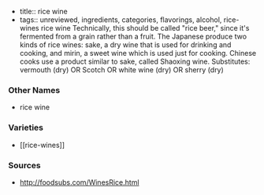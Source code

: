 - title:: rice wine
- tags:: unreviewed, ingredients, categories, flavorings, alcohol, rice-wines
rice wine Technically, this should be called "rice beer," since it's fermented from a grain rather than a fruit. The Japanese produce two kinds of rice wines: sake, a dry wine that is used for drinking and cooking, and mirin, a sweet wine which is used just for cooking. Chinese cooks use a product similar to sake, called Shaoxing wine. Substitutes: vermouth (dry) OR Scotch OR white wine (dry) OR sherry (dry)

### Other Names

* rice wine

### Varieties

* [[rice-wines]]

### Sources
* http://foodsubs.com/WinesRice.html
